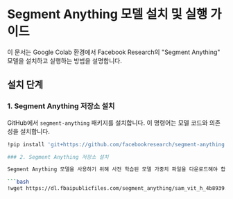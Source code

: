 # Segment Anything 모델 설치 및 실행 가이드

이 문서는 Google Colab 환경에서 Facebook Research의 "Segment Anything" 모델을 설치하고 실행하는 방법을 설명합니다.

## 설치 단계

### 1. Segment Anything 저장소 설치

GitHub에서 `segment-anything` 패키지를 설치합니다. 이 명령어는 모델 코드와 의존성을 설치합니다.

```bash
!pip install 'git+https://github.com/facebookresearch/segment-anything.git'

### 2. Segment Anything 저장소 설치

Segment Anything 모델을 사용하기 위해 사전 학습된 모델 가중치 파일을 다운로드해야 합니다.

```bash
!wget https://dl.fbaipublicfiles.com/segment_anything/sam_vit_h_4b8939.pth
